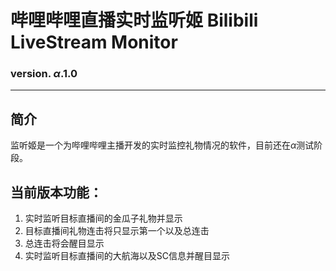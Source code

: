 # 哔哩哔哩直播实时监听姬 Bilibili LiveStream Monitor
### version. $\alpha.1.0$

----
## 简介

监听姬是一个为哔哩哔哩主播开发的实时监控礼物情况的软件，目前还在$\alpha$测试阶段。

## 当前版本功能：
1. 实时监听目标直播间的金瓜子礼物并显示
2. 目标直播间礼物连击将只显示第一个以及总连击
3. 总连击将会醒目显示
4. 实时监听目标直播间的大航海以及SC信息并醒目显示